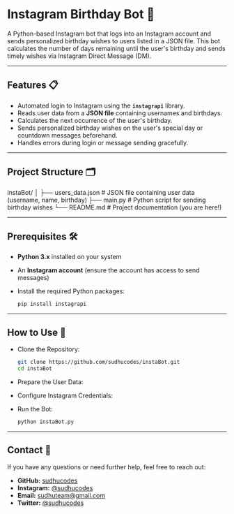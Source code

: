 # **Instagram Birthday Bot 🎉**

A Python-based Instagram bot that logs into an Instagram account and sends personalized birthday wishes to users listed in a JSON file. This bot calculates the number of days remaining until the user's birthday and sends timely wishes via Instagram Direct Message (DM).

---

## **Features 📋**

- Automated login to Instagram using the **`instagrapi`** library.
- Reads user data from a **JSON file** containing usernames and birthdays.
- Calculates the next occurrence of the user's birthday.
- Sends personalized birthday wishes on the user's special day or countdown messages beforehand.
- Handles errors during login or message sending gracefully.

---

## **Project Structure 🗂**

instaBot/
│
├── users_data.json   # JSON file containing user data (username, name, birthday)
├── main.py           # Python script for sending birthday wishes
└── README.md         # Project documentation (you are here!)

---

## **Prerequisites 🛠**

- **Python 3.x** installed on your system
- An **Instagram account** (ensure the account has access to send messages)
- Install the required Python packages:

  ```bash
  pip install instagrapi

---


## **How to Use 🚀**

- Clone the Repository:

  ```bash
  git clone https://github.com/sudhucodes/instaBot.git
  cd instaBot

- Prepare the User Data:
- Configure Instagram Credentials:
- Run the Bot:

  ```bash
  python instaBot.py


---


## **Contact 📧**

If you have any questions or need further help, feel free to reach out:

- **GitHub:** [sudhucodes](https://github.com/sudhucodes)  
- **Instagram:** [@sudhucodes](https://instagram.com/sudhucodes)  
- **Email:** sudhuteam@gmail.com  
- **Twitter:** [@sudhucodes](https://twitter.com/sudhucodes)  